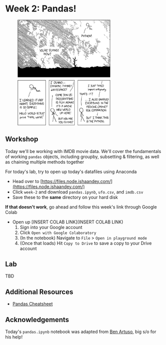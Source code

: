# Week 2: Pandas!
<figure class="image">
  <img src="screenshots/python.png" width="70%" height=auto>
  <!-- <figcaption>xkcd.com/2289</figcaption> -->
</figure>

## Workshop 
Today we'll be working with IMDB movie data. We'll cover the fundamentals of working `pandas` objects, including groupby, subsetting & filtering, as well as chaining multiple methods together

For today's lab, try to open up today's datafiles using Anaconda
- Head over to [https://files.node.ishaandey.com/](https://files.node.ishaandey.com/)
- Click `week-2` and download `pandas.ipynb`, `ufo.csv`, and `imdb.csv`
- Save these to the **same** directory on your hard disk


**If that doesn't work**, go ahead and follow this week's link through Google Colab
- Open up [INSERT COLAB LINK](INSERT COLAB LINK) 
    1. Sign into your Google account
    2. Click `Open with Google Colaboratory`
    3. (In the notebook) Navigate to `File` > `Open in playground mode`
    4. (Once that loads) Hit `Copy to Drive` to save a copy to your Drive account 

## Lab
TBD

## Additional Resources
- [Pandas Cheatsheet](https://pandas.pydata.org/Pandas_Cheat_Sheet.pdf)

## Acknowledgements
Today's `pandas.ipynb` notebook was adapted from [Ben Artuso](https://github.com/benartuso/), big s/o for his help!



